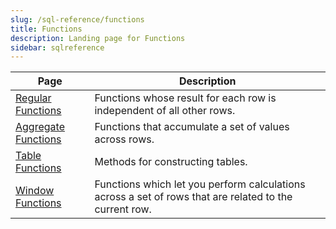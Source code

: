```yaml
---
slug: /sql-reference/functions
title: Functions
description: Landing page for Functions
sidebar: sqlreference
---
```


| Page                                                                | Description                                                                                            |
|---------------------------------------------------------------------|--------------------------------------------------------------------------------------------------------|
| [Regular Functions](/sql-reference/functions/regular-functions)      | Functions whose result for each row is independent of all other rows.                                  |
| [Aggregate Functions](/docs/sql-reference/aggregate-functions)   | Functions that  accumulate a set of values across rows.                                                |
| [Table Functions](/docs/sql-reference/aggregate-functions)       | Methods for constructing tables.                                                                       |
| [Window Functions](/docs/sql-reference/window-functions)         | Functions which let you perform calculations across a set of rows that are related to the current row. |